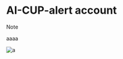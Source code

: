 # AI-CUP-alert account

>[!note]
>aaaa

![a](https://i1.kknews.cc/yFLq2myjgaaLlVuFZPl5Kszn-zN-pkxJUw/0.jpg)
